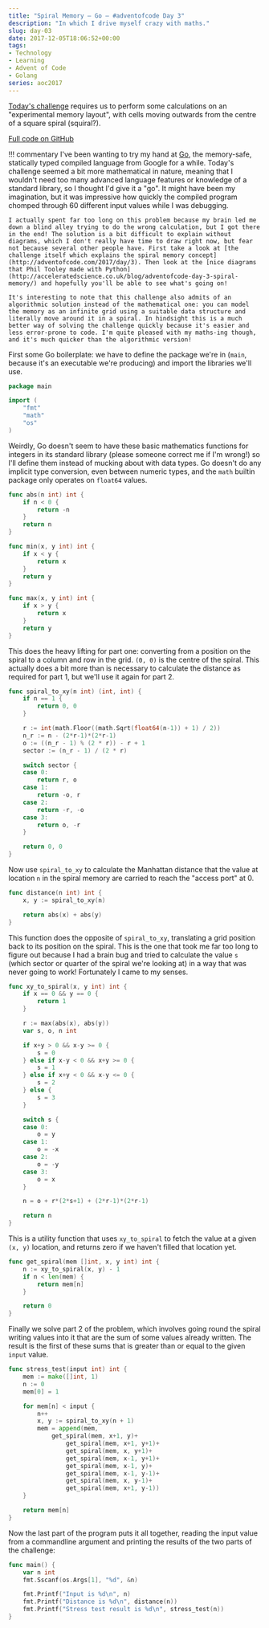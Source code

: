 ```yaml
---
title: "Spiral Memory — Go — #adventofcode Day 3"
description: "In which I drive myself crazy with maths."
slug: day-03
date: 2017-12-05T18:06:52+00:00
tags:
- Technology
- Learning
- Advent of Code
- Golang
series: aoc2017
---
```


[Today's challenge](http://adventofcode.com/2017/day/3) requires us to perform some calculations on an "experimental memory layout", with cells moving outwards from the centre of a square spiral (squiral?).

[Full code on GitHub](https://github.com/jezcope/aoc2017/blob/master/03-spiral-memory.go)

!!! commentary
    I've been wanting to try my hand at [Go](https://golang.com), the memory-safe, statically typed compiled language from Google for a while. Today's challenge seemed a bit more mathematical in nature, meaning that I wouldn't need too many advanced language features or knowledge of a standard library, so I thought I'd give it a "go". It might have been my imagination, but it was impressive how quickly the compiled program chomped through 60 different input values while I was debugging.
    
    I actually spent far too long on this problem because my brain led me down a blind alley trying to do the wrong calculation, but I got there in the end! The solution is a bit difficult to explain without diagrams, which I don't really have time to draw right now, but fear not because several other people have. First take a look at [the challenge itself which explains the spiral memory concept](http://adventofcode.com/2017/day/3). Then look at the [nice diagrams that Phil Tooley made with Python](http://acceleratedscience.co.uk/blog/adventofcode-day-3-spiral-memory/) and hopefully you'll be able to see what's going on!
    
    It's interesting to note that this challenge also admits of an algorithmic solution instead of the mathematical one: you can model the memory as an infinite grid using a suitable data structure and literally move around it in a spiral. In hindsight this is a much better way of solving the challenge quickly because it's easier and less error-prone to code. I'm quite pleased with my maths-ing though, and it's much quicker than the algorithmic version!
    
First some Go boilerplate: we have to define the package we're in (`main`, because it's an executable we're producing) and import the libraries we'll use.

```go
package main

import (
	"fmt"
	"math"
	"os"
)
```

Weirdly, Go doesn't seem to have these basic mathematics functions for integers in its standard library (please someone correct me if I'm wrong!) so I'll define them instead of mucking about with data types. Go doesn't do any implicit type conversion, even between numeric types, and the `math` builtin package only operates on `float64` values.

```go
func abs(n int) int {
	if n < 0 {
		return -n
	}
	return n
}

func min(x, y int) int {
	if x < y {
		return x
	}
	return y
}

func max(x, y int) int {
	if x > y {
		return x
	}
	return y
}
```

This does the heavy lifting for part one: converting from a position on the spiral to a column and row in the grid. `(0, 0)` is the centre of the spiral. This actually does a bit more than is necessary to calculate the distance as required for part 1, but we'll use it again for part 2.

```go
func spiral_to_xy(n int) (int, int) {
	if n == 1 {
		return 0, 0
	}

	r := int(math.Floor((math.Sqrt(float64(n-1)) + 1) / 2))
	n_r := n - (2*r-1)*(2*r-1)
	o := ((n_r - 1) % (2 * r)) - r + 1
	sector := (n_r - 1) / (2 * r)

	switch sector {
	case 0:
		return r, o
	case 1:
		return -o, r
	case 2:
		return -r, -o
	case 3:
		return o, -r
	}

	return 0, 0
}
```

Now use `spiral_to_xy` to calculate the Manhattan distance that the value at location `n` in the spiral memory are carried to reach the "access port" at 0.

```go
func distance(n int) int {
	x, y := spiral_to_xy(n)

	return abs(x) + abs(y)
}
```

This function does the opposite of `spiral_to_xy`, translating a grid position back to its position on the spiral. This is the one that took me far too long to figure out because I had a brain bug and tried to calculate the value `s` (which sector or quarter of the spiral we're looking at) in a way that was never going to work! Fortunately I came to my senses.

```go
func xy_to_spiral(x, y int) int {
	if x == 0 && y == 0 {
		return 1
	}

	r := max(abs(x), abs(y))
	var s, o, n int

	if x+y > 0 && x-y >= 0 {
		s = 0
	} else if x-y < 0 && x+y >= 0 {
		s = 1
	} else if x+y < 0 && x-y <= 0 {
		s = 2
	} else {
		s = 3
	}

	switch s {
	case 0:
		o = y
	case 1:
		o = -x
	case 2:
		o = -y
	case 3:
		o = x
	}

	n = o + r*(2*s+1) + (2*r-1)*(2*r-1)

	return n
}
```

This is a utility function that uses `xy_to_spiral` to fetch the value at a given `(x, y)` location, and returns zero if we haven't filled that location yet.

```go
func get_spiral(mem []int, x, y int) int {
	n := xy_to_spiral(x, y) - 1
	if n < len(mem) {
		return mem[n]
	}

	return 0
}
```

Finally we solve part 2 of the problem, which involves going round the spiral writing values into it that are the sum of some values already written. The result is the first of these sums that is greater than or equal to the given `input` value.

```go
func stress_test(input int) int {
	mem := make([]int, 1)
	n := 0
	mem[0] = 1

	for mem[n] < input {
		n++
		x, y := spiral_to_xy(n + 1)
		mem = append(mem,
			get_spiral(mem, x+1, y)+
				get_spiral(mem, x+1, y+1)+
				get_spiral(mem, x, y+1)+
				get_spiral(mem, x-1, y+1)+
				get_spiral(mem, x-1, y)+
				get_spiral(mem, x-1, y-1)+
				get_spiral(mem, x, y-1)+
				get_spiral(mem, x+1, y-1))
	}

	return mem[n]
}
```

Now the last part of the program puts it all together, reading the input value from a commandline argument and printing the results of the two parts of the challenge:

```go
func main() {
	var n int
	fmt.Sscanf(os.Args[1], "%d", &n)

	fmt.Printf("Input is %d\n", n)
	fmt.Printf("Distance is %d\n", distance(n))
	fmt.Printf("Stress test result is %d\n", stress_test(n))
}
```
